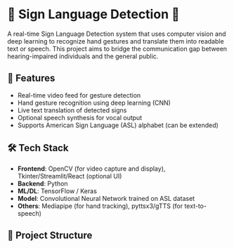 # 🧠 Sign Language Detection 🤟

A real-time Sign Language Detection system that uses computer vision and deep learning to recognize hand gestures and translate them into readable text or speech. This project aims to bridge the communication gap between hearing-impaired individuals and the general public.

## 🚀 Features

- Real-time video feed for gesture detection
- Hand gesture recognition using deep learning (CNN)
- Live text translation of detected signs
- Optional speech synthesis for vocal output
- Supports American Sign Language (ASL) alphabet (can be extended)

## 🛠 Tech Stack

- **Frontend**: OpenCV (for video capture and display), Tkinter/Streamlit/React (optional UI)
- **Backend**: Python
- **ML/DL**: TensorFlow / Keras
- **Model**: Convolutional Neural Network trained on ASL dataset
- **Others**: Mediapipe (for hand tracking), pyttsx3/gTTS (for text-to-speech)

## 📂 Project Structure

